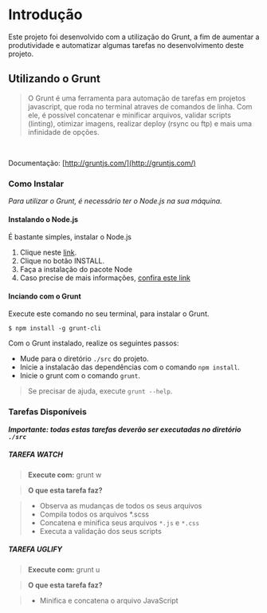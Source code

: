 # Introdução

Este projeto foi desenvolvido com a utilização do Grunt, a fim de aumentar a produtividade e automatizar algumas tarefas no desenvolvimento deste projeto.


## Utilizando o Grunt

> O Grunt é uma ferramenta para automação de tarefas em projetos javascript, que roda no terminal atraves de comandos de linha. Com ele, é possível concatenar e minificar arquivos, validar scripts (linting), otimizar imagens, realizar deploy (rsync ou ftp) e mais uma infinidade de opções.

<br>

Documentação: [http://gruntjs.com/](http://gruntjs.com/)

### Como Instalar

*Para utilizar o Grunt, é necessário ter o Node.js na sua máquina.*


#### Instalando o Node.js

É bastante simples, instalar o Node.js

1. Clique neste [link](http://nodejs.org/).
2. Clique no botão INSTALL.
3. Faça a instalação do pacote Node
4. Caso precise de mais informações, [confira este link](https://github.com/joyent/node/wiki/Installing-Node.js-via-package-manager)


#### Inciando com o Grunt

Execute este comando no seu terminal, para instalar o Grunt.

`$ npm install -g grunt-cli`


Com o Grunt instalado, realize os seguintes passos:

* Mude para o diretório `./src` do projeto.
* Inicie a instalacão das dependências com o comando `npm install`.
* Inicie o grunt com o comando `grunt`.

> Se precisar de ajuda, execute `grunt --help`.

### Tarefas Disponíveis

***Importante: todas estas tarefas deverão ser executadas no diretório `./src`***

##### TAREFA WATCH

>**Execute com:** grunt w

>**O que esta tarefa faz?**

>- Observa as mudanças de todos os seus arquivos
>- Compila todos os arquivos *.scss
>- Concatena e minifica seus arquivos `*.js` e `*.css`
>- Executa a validação dos seus scripts


##### TAREFA UGLIFY

>**Execute com:** grunt u

>**O que esta tarefa faz?**

>- Minifica e concatena o arquivo JavaScript